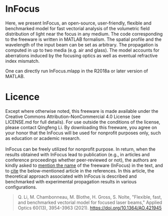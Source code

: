 # InFocus
Here, we present InFocus, an open-source, user-friendly, flexible and benchmarked model for fast vectorial analysis of the volumetric field distribution of light near the focus in any medium. The code corresponding to the freeware is written in MATLAB formalism. The spatial profile and the wavelength of the input beam can be set as arbitrary. The propagation is computed in up to two media (e.g. air and glass). The model accounts for aberrations induced by the focusing optics as well as eventual refractive index mismatch.

One can directly run InFocus.mlapp in the R2018a or later version of MATLAB.  
# Licence
Except where otherwise noted, this freeware is made available under the Creative Commons Attribution-NonCommercial 4.0 License (see LICENSE.md for full details). For use outside the conditions of the license, please contact Qingfeng Li. By downloading this freeware, you agree on your honor that the InFocus will be used for nonprofit purposes only, such as education or academic research.\
\
InFocus can be freely utilized for nonprofit purpose. In return, when the results obtained with InFocus lead to publication (e.g., in articles and conference proceedings whether peer-reviewed or not), the authors are kindly asked to [mention the name](https://github.com/QF06/InFocus) of the freeware (InFocus) in the text, and to [cite](https://doi.org/10.1364/AO.421945) the below-mentioned article in the references. In this article, the theoretical approach associated with InFocus is described and benchmarked with experimental propagation results in various configurations.

> Q. Li, M. Chambonneau, M. Blothe, H. Gross, S. Nolte, "Flexible, fast, and benchmarked vectorial model for focused laser beams," Applied Optics 60(13), 3954-3963 (2021).
> https://doi.org/10.1364/AO.421945
